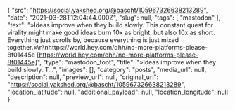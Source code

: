 {
  "src": "https://social.yakshed.org/@bascht/105967326638213289",
  "date": "2021-03-28T12:04:44.000Z",
  "slug": null,
  "tags": [
    "mastodon"
  ],
  "text": "»Ideas improve when they build slowly. This constant quest for virality might make good ideas burn 10x as bright, but also 10x as short. Everything just scrolls by, because everything is just mixed together.«\n\nhttps://world.hey.com/dhh/no-more-platforms-please-8f01445e [https://world.hey.com/dhh/no-more-platforms-please-8f01445e]",
  "type": "mastodon_toot",
  "title": "»Ideas improve when they build slowly. T…",
  "images": [],
  "category": "posts",
  "media_url": null,
  "description": null,
  "preview_url": null,
  "original_url": "https://social.yakshed.org/@bascht/105967326638213289",
  "location_latitude": null,
  "additional_payload": null,
  "location_longitude": null
}